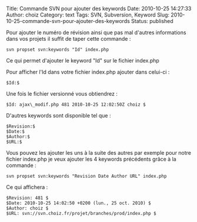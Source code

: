 Title: Commande SVN pour ajouter des keywords
Date: 2010-10-25 14:27:33
Author: choiz
Category: text
Tags: SVN, Subversion, Keyword
Slug: 2010-10-25-commande-svn-pour-ajouter-des-keywords
Status: published

Pour ajouter le numéro de révision ainsi que pas mal d'autres
informations dans vos projets il suffit de taper cette commande :

    svn propset svn:keywords "Id" index.php

Ce qui permet d'ajouter le keyword "Id" sur le fichier index.php

Pour afficher l'Id dans votre fichier index.php ajouter dans celui-ci :

    $Id:$

Une fois le fichier versionné vous obtiendrez :

    $Id: ajax\_modif.php 481 2010-10-25 12:02:50Z choiz $

D'autres keywords sont disponible tel que :

    $Revision:$
    $Date:$
    $Author:$
    $URL:$

Vous pouvez les ajouter les uns à la suite des autres par exemple pour
notre fichier index.php je veux ajouter les 4 keywords précédents grâce
à la commande :

    svn propset svn:keywords "Revision Date Author URL" index.php

Ce qui affichera :

    $Revision: 481 $
    $Date: 2010-10-25 14:02:50 +0200 (lun., 25 oct. 2010) $
    $Author: choiz $
    $URL: svn://svn.choiz.fr/projet/branches/prod/index.php $
